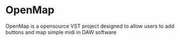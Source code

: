 # OpenMap
OpenMap is a opensource VST project designed to allow users to add buttons and map simple midi in DAW software
